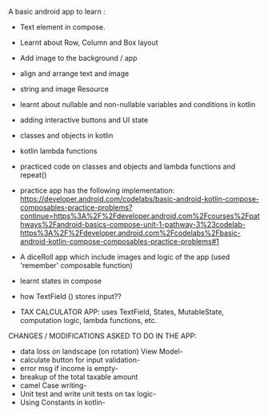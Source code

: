 A basic android app to learn :
- Text element in compose.
- Learnt about Row, Column and Box layout
- Add image to the background / app
- align and arrange text and image
- string and image Resource

- learnt about nullable and non-nullable variables and conditions in kotlin
- adding interactive buttons and UI state
- classes and objects in kotlin

- kotlin lambda functions
- practiced code on classes and objects and lambda functions and repeat()

- practice app has the following implementation: https://developer.android.com/codelabs/basic-android-kotlin-compose-composables-practice-problems?continue=https%3A%2F%2Fdeveloper.android.com%2Fcourses%2Fpathways%2Fandroid-basics-compose-unit-1-pathway-3%23codelab-https%3A%2F%2Fdeveloper.android.com%2Fcodelabs%2Fbasic-android-kotlin-compose-composables-practice-problems#1
  
- A diceRoll app which include images and logic of the app (used 'remember' composable function)
- learnt states in compose
- how TextField () stores input??

- TAX CALCULATOR APP: uses TextField, States, MutableState, computation logic, lambda functions, etc.

CHANGES / MODIFICATIONS ASKED TO DO IN THE APP:
- data loss on landscape (on rotation) View Model-
- calculate button for input validation-
- error msg if income is empty-
- breakup of the total taxable amount
- camel Case writing-
- Unit test and write unit tests on tax logic-
- Using Constants in kotlin-

 
